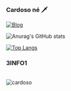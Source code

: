 ### Cardoso né 🗡️
[![Blog](https://img.shields.io/website?label=EnriqueCardoso&style=for-the-badge&url=https://google.com/)]()

![Anurag's GitHub stats](https://github-readme-stats.vercel.app/api?username=EnriqueCardoso&show_icons=true&theme=radical)

[![Top Langs](https://github-readme-stats.vercel.app/api/top-langs/?username=EnriqueCardoso)](https://github.com/anuraghazra/github-readme-stats)

### 3INFO1

<div style="display: inline-block"><br/>
<img align="center" alt="cardoso" src=https://img.shields.io/badge/HTML5-E34F26?style=for-the-badge&logo=html5&logoColor=white>
